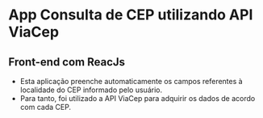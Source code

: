 # App Consulta de CEP utilizando API ViaCep

## Front-end com ReacJs

- Esta aplicação preenche automaticamente os campos referentes à localidade do CEP informado pelo usuário.
- Para tanto, foi utilizado a API ViaCep para adquirir os dados de acordo com cada CEP.

